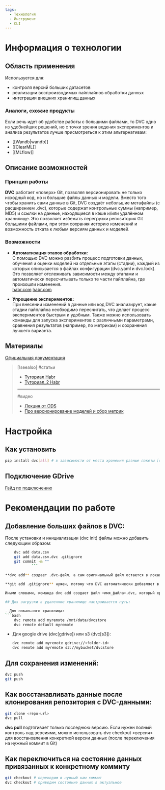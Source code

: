 ```yaml
---
tags:
  - Технология
  - Инструмент
  - CLI
---
```


# Информация о технологии
## Область применения

Используется для:
- контроля версий больших датасетов 
- реализации воспроизводимых пайплайнов обработки данных
- интеграции внешних хранилищ данных
### Аналоги, схожие продукты
Если речь идет об удобстве работы с большими файлами, то DVC одно из удобнейших решений, но с точки зрения ведения экспериментов и анализа результатов лучше присмотреться к этим альтернативам:
- [[Wandb|wandb]]
- [[ClearML]]
- [[MLflow]]

## Описание возможностей
### Принцип работы

**DVC** работает «поверх» Git, позволяя версионировать не только исходный код, но и большие файлы данных и модели. Вместо того чтобы хранить сами данные в Git, DVC создаёт небольшие метафайлы (с расширением .dvc), которые содержат контрольные суммы (например, MD5) и ссылки на данные, находящиеся в кэше и/или удалённом хранилище. Это позволяет избежать перегрузки репозитория Git большими файлами, при этом сохраняя историю изменений и возможность отката к любым версиям данных и моделей.
### Возможности

- **Автоматизация этапов обработки:**  
    С помощью DVC можно разбить процесс подготовки данных, обучения и оценки моделей на отдельные этапы (стадии), каждый из которых описывается в файлах конфигурации (dvc.yaml и dvc.lock). Это позволяет отслеживать зависимости между этапами и автоматически пересчитывать только те части пайплайна, где произошли изменения.  
    [habr.com](https://habr.com/ru/companies/raiffeisenbank/articles/461803/)
    [habr.com](https://habr.com/ru/articles/776014/)
    
- **Упрощение экспериментов:**  
    При внесении изменений в данные или код DVC анализирует, какие стадии пайплайна необходимо пересчитать, что делает процесс экспериментов быстрым и удобным. Также можно использовать команды для запуска экспериментов с различными параметрами, сравнения результатов (например, по метрикам) и сохранения лучшего варианта.
## Материалы

 [Официальная документация](https://dvc.org/doc/start)

>[!seealso]
>#cтатьи
>- [Туториал Habr](https://habr.com/ru/articles/761072/)
>- [Туториал_2 Habr](https://habr.com/ru/companies/raiffeisenbank/articles/461803/)
>---
>#видео
> - [Лекция от ODS](https://www.youtube.com/watch?v=MhYicUx0-gA)
> - [Про версионирование моделей и сбор метрик](https://www.youtube.com/watch?v=u4jmernq9Ak) 

# Настройка  
## Как установить

```bash 
pip install dvc[all] # в зависимости от места хронения разные пакеты [s3], [gdrive] 
```

## Подключение GDrive 

[Гайд по подключению](https://dvc.org/doc/user-guide/data-management/remote-storage/google-drive)
# Рекомендации по работе

## Добавление больших файлов в DVC:

После установки и инициализации (dvc init) файлы можно добавить следующим образом:
``` bash
	dvc add data.csv
	git add data.csv.dvc .gitignore
	git commit -m ""
            ```
    
**dvc add** создает .dvc-файл, а сам оригинальный файл остается в локальном хранилище или удаляется (если включен dvc cache)

**git add .gitignore** нужен, потому что DVC автоматически добавляет в .gitignore все файлы, которые не должны попадать в Git

Иными словами, команда dvc add создает файл <имя_файла>.dvc, который хранит ссылку на данные. Сам файл остается в локальном кэше или удаленном хранилище, а .gitignore исключает его из Git, чтобы не перегружать репозиторий.

## Для загрузки в удаленное хранилище настраивается путь:

- Для локального хранилища:
```bash
	dvc remote add myremote /mnt/data/dvcstore
	dvc remote default myremote
```

- Для google drive (dvc[gdrive]) или s3 (dvc[s3]):
	``` bash
	dvc remote add myremote gdrive://<folder-id>            
	dvc remote add myremote s3://mybucket/dvcstore
	```

## Для сохранения изменений:

``` bash
dvc push
git push
```

## Как восстанавливать данные после клонирования репозитория с DVC-данными:

``` bash
git clone <repo-url>
dvc pull
```

**dvc pull** подтягивает только последнюю версию. Если нужен полный контроль над версиями, можно использовать dvc checkout <версия> для восстановления конкретной версии данных (после переключения на нужный коммит в Git)

## Как переключиться на состояние данных привязанных к конкретному коммиту

```bash 
git checkout # переходим в нужный нам коммит 
dvc checkout # приводим состояние данных в актуальное 
```